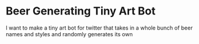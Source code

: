 # Beer Generating Tiny Art Bot
I want to make a tiny art bot for twitter that takes in a whole bunch of beer names and styles and randomly generates its own
